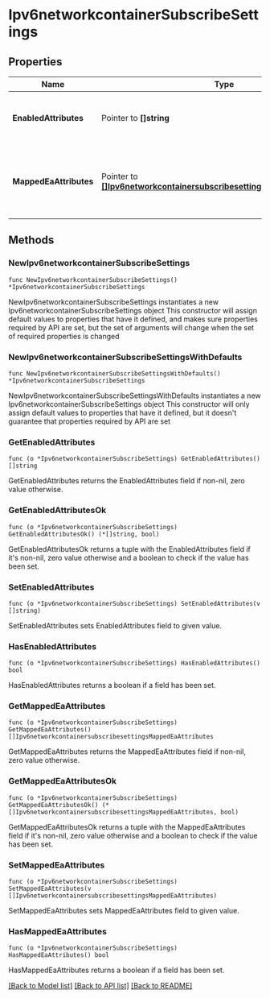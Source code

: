 # Ipv6networkcontainerSubscribeSettings

## Properties

Name | Type | Description | Notes
------------ | ------------- | ------------- | -------------
**EnabledAttributes** | Pointer to **[]string** | The list of Cisco ISE attributes allowed for subscription. | [optional] 
**MappedEaAttributes** | Pointer to [**[]Ipv6networkcontainersubscribesettingsMappedEaAttributes**](Ipv6networkcontainersubscribesettingsMappedEaAttributes.md) | The list of NIOS extensible attributes to Cisco ISE attributes mappings. | [optional] 

## Methods

### NewIpv6networkcontainerSubscribeSettings

`func NewIpv6networkcontainerSubscribeSettings() *Ipv6networkcontainerSubscribeSettings`

NewIpv6networkcontainerSubscribeSettings instantiates a new Ipv6networkcontainerSubscribeSettings object
This constructor will assign default values to properties that have it defined,
and makes sure properties required by API are set, but the set of arguments
will change when the set of required properties is changed

### NewIpv6networkcontainerSubscribeSettingsWithDefaults

`func NewIpv6networkcontainerSubscribeSettingsWithDefaults() *Ipv6networkcontainerSubscribeSettings`

NewIpv6networkcontainerSubscribeSettingsWithDefaults instantiates a new Ipv6networkcontainerSubscribeSettings object
This constructor will only assign default values to properties that have it defined,
but it doesn't guarantee that properties required by API are set

### GetEnabledAttributes

`func (o *Ipv6networkcontainerSubscribeSettings) GetEnabledAttributes() []string`

GetEnabledAttributes returns the EnabledAttributes field if non-nil, zero value otherwise.

### GetEnabledAttributesOk

`func (o *Ipv6networkcontainerSubscribeSettings) GetEnabledAttributesOk() (*[]string, bool)`

GetEnabledAttributesOk returns a tuple with the EnabledAttributes field if it's non-nil, zero value otherwise
and a boolean to check if the value has been set.

### SetEnabledAttributes

`func (o *Ipv6networkcontainerSubscribeSettings) SetEnabledAttributes(v []string)`

SetEnabledAttributes sets EnabledAttributes field to given value.

### HasEnabledAttributes

`func (o *Ipv6networkcontainerSubscribeSettings) HasEnabledAttributes() bool`

HasEnabledAttributes returns a boolean if a field has been set.

### GetMappedEaAttributes

`func (o *Ipv6networkcontainerSubscribeSettings) GetMappedEaAttributes() []Ipv6networkcontainersubscribesettingsMappedEaAttributes`

GetMappedEaAttributes returns the MappedEaAttributes field if non-nil, zero value otherwise.

### GetMappedEaAttributesOk

`func (o *Ipv6networkcontainerSubscribeSettings) GetMappedEaAttributesOk() (*[]Ipv6networkcontainersubscribesettingsMappedEaAttributes, bool)`

GetMappedEaAttributesOk returns a tuple with the MappedEaAttributes field if it's non-nil, zero value otherwise
and a boolean to check if the value has been set.

### SetMappedEaAttributes

`func (o *Ipv6networkcontainerSubscribeSettings) SetMappedEaAttributes(v []Ipv6networkcontainersubscribesettingsMappedEaAttributes)`

SetMappedEaAttributes sets MappedEaAttributes field to given value.

### HasMappedEaAttributes

`func (o *Ipv6networkcontainerSubscribeSettings) HasMappedEaAttributes() bool`

HasMappedEaAttributes returns a boolean if a field has been set.


[[Back to Model list]](../README.md#documentation-for-models) [[Back to API list]](../README.md#documentation-for-api-endpoints) [[Back to README]](../README.md)



